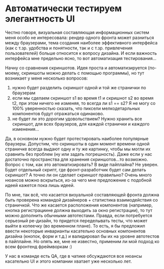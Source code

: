  # Автоматически тестируем элегантность UI

Честно говоря, визуальная составляющая информационных систем меня особо не интересовала: рендер одного фронта может разниться между браузерами,
тема создания наиболее эффективного интерфейса (как с т.зр. удобства и понятности, так и с т.зр. привлечения пользователей) больше относится к вопросу дизайна.
И если важность интерфейса мне предельно ясно, то вот автоматизация тестирования...

Начну со сравнения скриншотов. Идея проста и автоматизируется (по-моему, скриншоты можно делать с помощью программы), но тут возникает у меня несколько вопросов:
1) нужно будет разделить скриншот одной и той же странички по браузерам
2) если мы сделаем скриншот s1 во время t1 и скришнот s2 во время t2, при этом ничего не изменяя, то всегда ли s1 == s2? Я не могу со 100% уверенностью сказать, что 
пиксели мелкодетарльных компонентов будут отражаться одинаково.
3) не будет ли это дорогим удовольствием? Нужно хранить все скриншот, для всех браузеров, для каждой странички и каждого изменения...

Да, в основном нужно будет протестировать наиболее популярные браузеры. Допустим, что скриншоты в один момент времени одной страничке всегда выдают одну и ту же картинку,
чтобы мы могли их сравнить без проблем (ну или задать погрешность). Даже если у нас достаточно пространства для хранения скриншотов...то возможно. 
Вопрос с том, как это автоматизировать? В виде пайплайна? Не уверен. Будет отдельный скрипт, где фронт-разработчик будет сам делать скриншот? А точно ли он сделает скриншот правильно?
Очень много нюансов можно вскрыться, из-за чего мне предложение с подобной идеей кажется пока лишь идеей.

По мне, так всё, что касается визуальной составляющей фронта должна быть проверена командой дизайнеров + статистика взаимодействия со страничкой.
Что же касается расположения компонентов (например, кнопка регистрациине должна выходить за окно регистрации), то тут можно дополнить обычными автотестами. 
Правда, если потребуется серьезный ре-дизайн, то придется переделывать тесты, что может выйти в копеечку (во временном плане). 
То есть, я бы предложил ввести некоторые инварианты касательно основных компонентов дизайна (кнопок, форм и т.д.) и валидировал бы их на уровне автотестов в пайплайне. 
Но опять же, мне не известно, применим ли мой подход ко всем фронтенд фреймворкам :)

У нас в команде есть QA, где в чатике обсуждаются все нюансы касательно UI и этого компании хватает уже несколько лет.
